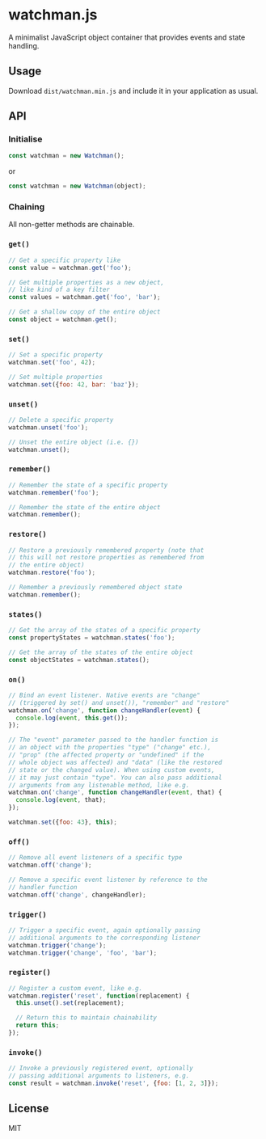 # watchman.js

A minimalist JavaScript object container that provides events and state handling.

## Usage

Download `dist/watchman.min.js` and include it in your application as usual.

## API

### Initialise

```javascript
const watchman = new Watchman();
```

or

```javascript
const watchman = new Watchman(object);
```

### Chaining

All non-getter methods are chainable.

### `get()`

```javascript
// Get a specific property like
const value = watchman.get('foo');

// Get multiple properties as a new object,
// like kind of a key filter
const values = watchman.get('foo', 'bar');

// Get a shallow copy of the entire object
const object = watchman.get();
```

### `set()`

```javascript
// Set a specific property
watchman.set('foo', 42);

// Set multiple properties
watchman.set({foo: 42, bar: 'baz'});
```

### `unset()`

```javascript
// Delete a specific property
watchman.unset('foo');

// Unset the entire object (i.e. {})
watchman.unset();
```

### `remember()`

```javascript
// Remember the state of a specific property
watchman.remember('foo');

// Remember the state of the entire object
watchman.remember();
```

### `restore()`

```javascript
// Restore a previously remembered property (note that 
// this will not restore properties as remembered from 
// the entire object)
watchman.restore('foo');

// Remember a previously remembered object state
watchman.remember();
```

### `states()`

```javascript
// Get the array of the states of a specific property
const propertyStates = watchman.states('foo');

// Get the array of the states of the entire object
const objectStates = watchman.states();
```

### `on()`

```javascript
// Bind an event listener. Native events are "change" 
// (triggered by set() and unset()), "remember" and "restore"
watchman.on('change', function changeHandler(event) {
  console.log(event, this.get());
});

// The "event" parameter passed to the handler function is 
// an object with the properties "type" ("change" etc.), 
// "prop" (the affected property or "undefined" if the 
// whole object was affected) and "data" (like the restored 
// state or the changed value). When using custom events, 
// it may just contain "type". You can also pass additional
// arguments from any listenable method, like e.g.
watchman.on('change', function changeHandler(event, that) {
  console.log(event, that);
});

watchman.set({foo: 43}, this);
```

### `off()`

```javascript
// Remove all event listeners of a specific type
watchman.off('change');

// Remove a specific event listener by reference to the
// handler function
watchman.off('change', changeHandler);
```

### `trigger()`

```javascript
// Trigger a specific event, again optionally passing 
// additional arguments to the corresponding listener
watchman.trigger('change');
watchman.trigger('change', 'foo', 'bar');
```

### `register()`

```javascript
// Register a custom event, like e.g.
watchman.register('reset', function(replacement) {
  this.unset().set(replacement);

  // Return this to maintain chainability
  return this;
});
```

### `invoke()`

```javascript
// Invoke a previously registered event, optionally
// passing additional arguments to listeners, e.g.
const result = watchman.invoke('reset', {foo: [1, 2, 3]});
```

## License
MIT